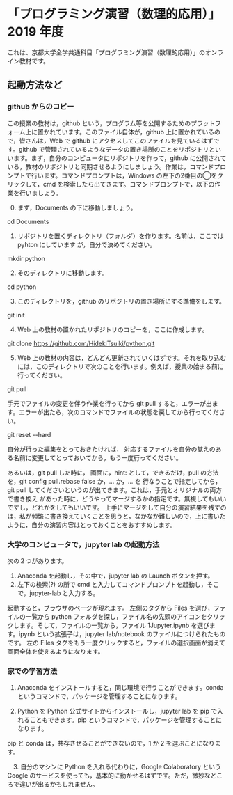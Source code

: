 # 「プログラミング演習（数理的応用）」　　　2019 年度

これは、京都大学全学共通科目「プログラミング演習（数理的応用）」のオンライン教材です。


## 起動方法など

### github からのコピー

この授業の教材は，github という，プログラム等を公開するためのプラットフォーム上に置かれています。このファイル自体が，github 上に置かれているので，皆さんは，Web で github にアクセスしてこのファイルを見ているはずです。github で管理されているようなデータの置き場所のことをリポジトリといいます。まず，自分のコンピュータにリポジトリを作って，github に公開されている，教材のリポジトリと同期させるようにしましょう。作業は，コマンドプロンプトで行います。コマンドプロンプトは，Windows の左下の2番目の◯をクリックして，cmd を検索したら出てきます。コマンドプロンプトで，以下の作業を行いましょう。

0. まず，Documents の下に移動しましょう。

  cd Documents

1. リポジトリを置くディレクトリ（フォルダ）を作ります。名前は，ここでは pyhton にしています
が，自分で決めてください。  

  mkdir python

2. そのディレクトリに移動します。

  cd python

3. このディレクトリを，github のリポジトリの置き場所にする準備をします。

  git init

4. Web 上の教材の置かれたリポジトリのコピーを，ここに作成します。

  git clone https://github.com/HidekiTsuiki/python.git

5. Web 上の教材の内容は，どんどん更新されていくはずです。それを取り込むには，このディレクトリで次のことを行います。例えば，授業の始まる前に行ってください。

  git pull

手元でファイルの変更を伴う作業を行ってから git pull すると，エラーが出ます。エラーが出たら，次のコマンドでファイルの状態を戻してから行ってください。
  
  git reset --hard
  
  自分が行った編集をとっておきたければ，
  対応するファイルを自分の覚えのある名前に変更してとっておいてから，もう一度行ってください。

あるいは，git pull した時に，
画面に，hint: として，できるだけ，pull の方法を，git config pull.rebase false か，... か，... を
行なうことで指定してから，git pull してくださいというのが出てきます。これは，手元とオリジナルの両方で書き換え
があった時に，どうやってマージするかの指定です。無視してもいいですし，どれかをしてもいいです。
上手にマージをして自分の演習結果を残すのは，私が頻繁に書き換えていくことを思うと，なかなか難しいので，上に書いたように，自分の演習内容はとっておくことをおすすめします。


### 大学のコンピュータで，jupyter lab の起動方法

次の２つがあります。

  1. Anaconda を起動し，その中で，jupyter lab の Launch ボタンを押す。
  2. 左下の検索(?) の所で cmd と入力してコマンドプロンプトを起動し，そこで，jupyter-lab と入力する。

起動すると，ブラウザのページが現れます。
左側のタグから Files を選び，ファイルの一覧から python フォルダを探し，ファイル名の先頭のアイコンをクリックします。そして，ファイルの一覧から，ファイル 1Jupyter.ipynb を選びます。ipynb という拡張子は，jupyter lab/notebook のファイルにつけられたものです。
左の Files タグをもう一度クリックすると，ファイルの選択画面が消えて画面全体を使えるようになります。

### 家での学習方法

  1. Anaconda をインストールすると，同じ環境で行うことができます。conda というコマンドで，パッケージを管理することになります。
  
  2. Python を Python 公式サイトからインストールし，jupyter lab を pip で入れることもできます。pip というコマンドで，パッケージを管理することになります。
  
  pip と conda は，共存させることができないので，1 か 2 を選ぶことになります。
  
　3. 自分のマシンに Python を入れる代わりに，Google Colaboratory という Google のサービスを使っても，基本的に動かせるはずです。ただ，微妙なところで違いが出るかもしれません。




